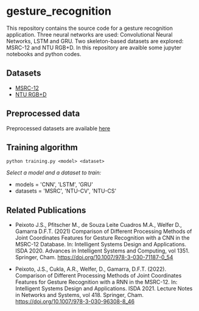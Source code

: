 # gesture_recognition
This repository contains the source code for a gesture recognition application.
Three neural networks are used: Convolutional Neural Networks, LSTM and GRU.
Two skeleton-based datasets are explored: MSRC-12 and NTU RGB+D.
In this repository are avaible some jupyter notebooks and python codes.

## Datasets
- [MSRC-12](https://www.microsoft.com/en-us/download/details.aspx?id=52283)
- [NTU RGB+D](https://rose1.ntu.edu.sg/dataset/actionRecognition/)

## Preprocessed data
Preprocessed datasets are available [here](https://drive.google.com/drive/folders/1x1lVSG6wP6jX_aKOaoxmzN1r79rDmBCJ?usp=sharing)

## Training algorithm
`python training.py <model> <dataset>`

*Select a model and a dataset to train:*
  - models = 'CNN', 'LSTM', 'GRU'
  - datasets = 'MSRC', 'NTU-CV', 'NTU-CS'

## Related Publications
- Peixoto J.S., Pfitscher M., de Souza Leite Cuadros M.A., Welfer D., Gamarra D.F.T. (2021) Comparison of Different Processing Methods of Joint Coordinates Features for Gesture Recognition with a CNN in the MSRC-12 Database. In: Intelligent Systems Design and Applications. ISDA 2020. Advances in Intelligent Systems and Computing, vol 1351. Springer, Cham. https://doi.org/10.1007/978-3-030-71187-0_54

- Peixoto, J.S., Cukla, A.R., Welfer, D., Gamarra, D.F.T. (2022). Comparison of Different Processing Methods of Joint Coordinates Features for Gesture Recognition with a RNN in the MSRC-12. In: Intelligent Systems Design and Applications. ISDA 2021. Lecture Notes in Networks and Systems, vol 418. Springer, Cham. https://doi.org/10.1007/978-3-030-96308-8_46
